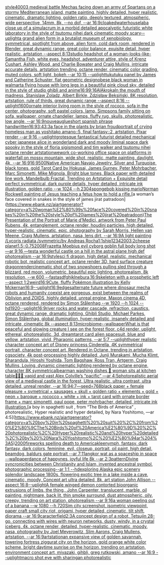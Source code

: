 [style](https://www.ebank.nz/aiartgenerator?category=style)[4000](https://www.ebank.nz/aiartgenerator?category=4000)[3 medieval battle Mechas facing down an army of Spartans on a stormy Mediterranean island, matte painting, highly detailed, hyper realistic, cinematic, dramatic lighting, golden ratio, deeply textured, atmospheric, wide perspective, 14mm, 8k, --no dof, --ar 16:9](https://www.ebank.nz/aiartgenerator?category=3%20medieval%20battle%20Mechas%20facing%20down%20an%20army%20of%20Spartans%20on%20a%20stormy%20Mediterranean%20island%2C%20matte%20painting%2C%20highly%20detailed%2C%20hyper%20realistic%2C%20cinematic%2C%20dramatic%20lighting%2C%20golden%20ratio%2C%20deeply%20textured%2C%20atmospheric%2C%20wide%20perspective%2C%2014mm%2C%208k%2C%20--no%20dof%2C%20--ar%2016%3A9)[cloaked](https://www.ebank.nz/aiartgenerator?category=cloaked)[waterhouse](https://www.ebank.nz/aiartgenerator?category=waterhouse)[lab](https://www.ebank.nz/aiartgenerator?category=lab)[a close up of a simulacrum in a morbid detailed apocalyptic futuristic white laboratory in the style of tsutomu nihei dark cinematic moody scary](https://www.ebank.nz/aiartgenerator?category=a%20close%20up%20of%20a%20simulacrum%20in%20a%20morbid%20detailed%20apocalyptic%20futuristic%20white%20laboratory%20in%20the%20style%20of%20tsutomu%20nihei%20dark%20cinematic%20moody%20scary)[--uplight](https://www.ebank.nz/aiartgenerator?category=--uplight)[a grand alien form in a brutalist museum of xenobiology, symmetrical,  spotlight from above, alien form, cold dark room, rendered in Blender, great dynamic range, great color balance, exuisite detail, hyper realistic, artstation --aspect 8:13](https://www.ebank.nz/aiartgenerator?category=a%20grand%20alien%20form%20in%20a%20brutalist%20museum%20of%20xenobiology%2C%20symmetrical%2C%20%20spotlight%20from%20above%2C%20alien%20form%2C%20cold%20dark%20room%2C%20rendered%20in%20Blender%2C%20great%20dynamic%20range%2C%20great%20color%20balance%2C%20exuisite%20detail%2C%20hyper%20realistic%2C%20artstation%20--aspect%208%3A13)[studio headshot of a woman-looks-like-Samantha Fish, white eyes, headshot, adventurer attire, style of Krenz Cushart, Ashley Wood, and Charlie Bowater and Craig Mullins, intricate accurate details, artstation trending, octane render, cinematic color grading, muted colors, soft light, bokeh --ar 10:15 --uplight](https://www.ebank.nz/aiartgenerator?category=studio%20headshot%20of%20a%20woman-looks-like-Samantha%20Fish%2C%20white%20eyes%2C%20headshot%2C%20adventurer%20attire%2C%20style%20of%20Krenz%20Cushart%2C%20Ashley%20Wood%2C%20and%20Charlie%20Bowater%20and%20Craig%20Mullins%2C%20intricate%20accurate%20details%2C%20artstation%20trending%2C%20octane%20render%2C%20cinematic%20color%20grading%2C%20muted%20colors%2C%20soft%20light%2C%20bokeh%20--ar%2010%3A15%20--uplight)[tukutuku panel by James and Catherine Schuster, flat geometric design](https://www.ebank.nz/aiartgenerator?category=tukutuku%20panel%20by%20James%20and%20Catherine%20Schuster%2C%20flat%20geometric%20design)[obese black woman in walmart](https://www.ebank.nz/aiartgenerator?category=obese%20black%20woman%20in%20walmart)[a flying house with long legs in a beautiful pink cloud sky, detailed in the style of studio ghibli and anime](https://www.ebank.nz/aiartgenerator?category=a%20flying%20house%20with%20long%20legs%20in%20a%20beautiful%20pink%20cloud%20sky%2C%20detailed%20in%20the%20style%20of%20studio%20ghibli%20and%20anime)[16:9](https://www.ebank.nz/aiartgenerator?category=16%3A9)[9:16](https://www.ebank.nz/aiartgenerator?category=9%3A16)[AlAkroka](https://www.ebank.nz/aiartgenerator?category=AlAkroka)[In the mouth of madness, Stanislaw Zoladz, Albert Birkle, Zdzisław Beksiński, 8K resolution, artstation, rule of thirds, great dynamic range --aspect 8:16 --uplight](https://www.ebank.nz/aiartgenerator?category=In%20the%20mouth%20of%20madness%2C%20Stanislaw%20Zoladz%2C%20Albert%20Birkle%2C%20Zdzis%C5%82aw%20Beksi%C5%84ski%2C%208K%20resolution%2C%20artstation%2C%20rule%20of%20thirds%2C%20great%20dynamic%20range%20--aspect%208%3A16%20--uplight)[1600](https://www.ebank.nz/aiartgenerator?category=1600)[ornate interior living room in the style of rococo, sofa in the center, photography, soft pastel colors, lamp, Simpsons family sitting on sofa, wallpaper, ornate chandelier, lamps, fluffy rug, skulls, photorealistic, low angle, --ar 16:9](https://www.ebank.nz/aiartgenerator?category=ornate%20interior%20living%20room%20in%20the%20style%20of%20rococo%2C%20sofa%20in%20the%20center%2C%20photography%2C%20soft%20pastel%20colors%2C%20lamp%2C%20Simpsons%20family%20sitting%20on%20sofa%2C%20wallpaper%2C%20ornate%20chandelier%2C%20lamps%2C%20fluffy%20rug%2C%20skulls%2C%20photorealistic%2C%20low%20angle%2C%20--ar%2016%3A9)[nouveau](https://www.ebank.nz/aiartgenerator?category=nouveau)[glue](https://www.ebank.nz/aiartgenerator?category=glue)[short spanish phrase handwritten](https://www.ebank.nz/aiartgenerator?category=short%20spanish%20phrase%20handwritten)[16:9](https://www.ebank.nz/aiartgenerator?category=16%3A9)[3:4](https://www.ebank.nz/aiartgenerator?category=3%3A4)[3:3](https://www.ebank.nz/aiartgenerator?category=3%3A3)[a face in the plants by brian froud](https://www.ebank.nz/aiartgenerator?category=a%20face%20in%20the%20plants%20by%20brian%20froud)[portrait of crying homeless man as yoshitako amano::5, final fantasy::2, artstation, Pixar render --ar 9:16 --uplight](https://www.ebank.nz/aiartgenerator?category=portrait%20of%20crying%20homeless%20man%20as%20yoshitako%20amano%3A%3A5%2C%20final%20fantasy%3A%3A2%2C%20artstation%2C%20Pixar%20render%20--ar%209%3A16%20--uplight)[grotesque fantastical futurist detailed mechanical cyber japanese alice in wonderland dark and moody liminal space dark spooky in the style of floria sigismondi and tim walker and tsutomu nihei octane render artstation](https://www.ebank.nz/aiartgenerator?category=grotesque%20fantastical%20futurist%20detailed%20mechanical%20cyber%20japanese%20alice%20in%20wonderland%20dark%20and%20moody%20liminal%20space%20dark%20spooky%20in%20the%20style%20of%20floria%20sigismondi%20and%20tim%20walker%20and%20tsutomu%20nihei%20octane%20render%20artstation)[wework co-working office space on platforms in waterfall on mossy mountain, wide shot, realistic, matte painting, daylight, 4k, --ar 16:9](https://www.ebank.nz/aiartgenerator?category=wework%20co-working%20office%20space%20on%20platforms%20in%20waterfall%20on%20mossy%20mountain%2C%20wide%20shot%2C%20realistic%2C%20matte%20painting%2C%20daylight%2C%204k%2C%20--ar%2016%3A9)[16:9](https://www.ebank.nz/aiartgenerator?category=16%3A9)[500](https://www.ebank.nz/aiartgenerator?category=500)[Native American Navajo Jewelry, Silver and Turquoise, black tones, gold Tarot Card by Hokusai, James Gurney, Peter Mohrbacher, Marc Simonetti, Mike Mignola, Bright blue tones, Black paper with detailed line work, Mandelbulb Fractal, Trending on Artstation + Exquisite detail perfect symmetrical, dark purple details, hyper detailed, intricate ink illustration, golden ratio  --w 1024  --h 2304](https://www.ebank.nz/aiartgenerator?category=Native%20American%20Navajo%20Jewelry%2C%20Silver%20and%20Turquoise%2C%20black%20tones%2C%20gold%20Tarot%20Card%20by%20Hokusai%2C%20James%20Gurney%2C%20Peter%20Mohrbacher%2C%20Marc%20Simonetti%2C%20Mike%20Mignola%2C%20Bright%20blue%20tones%2C%20Black%20paper%20with%20detailed%20line%20work%2C%20Mandelbulb%20Fractal%2C%20Trending%20on%20Artstation%20%2B%20Exquisite%20detail%20perfect%20symmetrical%2C%20dark%20purple%20details%2C%20hyper%20detailed%2C%20intricate%20ink%20illustration%2C%20golden%20ratio%20%20--w%201024%20%20--h%202304)[spongebob kissing mario](https://www.ebank.nz/aiartgenerator?category=spongebob%20kissing%20mario)[Norman Rockwell painting of Jesus teaching a fetus how to hold a rifle.](https://www.ebank.nz/aiartgenerator?category=Norman%20Rockwell%20painting%20of%20Jesus%20teaching%20a%20fetus%20how%20to%20hold%20a%20rifle.)[a woman’s face covered in snakes in the style of james jirat patradoon](https://www.ebank.nz/aiartgenerator?category=a%20woman%E2%80%99s%20face%20covered%20in%20snakes%20in%20the%20style%20of%20james%20jirat%20patradoon)[The Presentation of the Portrait of Marie d’Medici, artwork from Peter Paul Rubens, 4k, entanglement, octane render, houdini particles, high detailed, hyper-realistic, cinematic, epic, photography by Sarah Morris, Hellen van Meene, Craig Mullens, artstation, nasa, lens dirt, --ar 16:9](https://www.ebank.nz/aiartgenerator?category=The%20Presentation%20of%20the%20Portrait%20of%20Marie%20d%E2%80%99Medici%2C%20artwork%20from%20Peter%20Paul%20Rubens%2C%204k%2C%20entanglement%2C%20octane%20render%2C%20houdini%20particles%2C%20high%20detailed%2C%20hyper-realistic%2C%20cinematic%2C%20epic%2C%20photography%20by%20Sarah%20Morris%2C%20Hellen%20van%20Meene%2C%20Craig%20Mullens%2C%20artstation%2C%20nasa%2C%20lens%20dirt%2C%20--ar%2016%3A9)[A light painting /Lycoris radiata /symmetric/by Andreas Rocha](https://www.ebank.nz/aiartgenerator?category=A%20light%20painting%20/Lycoris%20radiata%20/symmetric/by%20Andreas%20Rocha)[1:1](https://www.ebank.nz/aiartgenerator?category=1%3A1)[ship](https://www.ebank.nz/aiartgenerator?category=ship)[1234200](https://www.ebank.nz/aiartgenerator?category=1234200)[3:2](https://www.ebank.nz/aiartgenerator?category=3%3A2)[cheese planet](https://www.ebank.nz/aiartgenerator?category=cheese%20planet)[1.5](https://www.ebank.nz/aiartgenerator?category=1.5)[](https://www.ebank.nz/aiartgenerator?category=)[::0.75](https://www.ebank.nz/aiartgenerator?category=%3A%3A0.75)[2008](https://www.ebank.nz/aiartgenerator?category=2008)[Frazetta Moebius evil cyborg goblin full body long shot  —ar 9:16 —test](https://www.ebank.nz/aiartgenerator?category=Frazetta%20Moebius%20evil%20cyborg%20goblin%20full%20body%20long%20shot%20%20%E2%80%94ar%209%3A16%20%E2%80%94test)[a wonderful castle on a hill in the astral plane high def photorealism --ar 16:9](https://www.ebank.nz/aiartgenerator?category=a%20wonderful%20castle%20on%20a%20hill%20in%20the%20astral%20plane%20high%20def%20photorealism%20--ar%2016%3A9)[style](https://www.ebank.nz/aiartgenerator?category=style)[sci fi dragon, high detail, realistic, mechanical robotic bot, realistic concept art, octane render 3D, hard surface   creature dragon](https://www.ebank.nz/aiartgenerator?category=sci%20fi%20dragon%2C%20high%20detail%2C%20realistic%2C%20mechanical%20robotic%20bot%2C%20realistic%20concept%20art%2C%20octane%20render%203D%2C%20hard%20surface%20%20%20creature%20dragon)[render](https://www.ebank.nz/aiartgenerator?category=render)[cinematic shot of two snowshoers pulling sled through a blizzard, red moon, volumetric, beautiful epic lighting, photorealism, 8k resolution, --w 600 --fast](https://www.ebank.nz/aiartgenerator?category=cinematic%20shot%20of%20two%20snowshoers%20pulling%20sled%20through%20a%20blizzard%2C%20red%20moon%2C%20volumetric%2C%20beautiful%20epic%20lighting%2C%20photorealism%2C%208k%20resolution%2C%20--w%20600%20--fast)[asdfghjkl](https://www.ebank.nz/aiartgenerator?category=asdfghjkl)[nebura,](https://www.ebank.nz/aiartgenerator?category=nebura%2C)[16:9](https://www.ebank.nz/aiartgenerator?category=16%3A9)[skeleton with a prosphetic left --aspect 1:2](https://www.ebank.nz/aiartgenerator?category=skeleton%20with%20a%20prosphetic%20left%20--aspect%201%3A2)[weird](https://www.ebank.nz/aiartgenerator?category=weird)[16:9](https://www.ebank.nz/aiartgenerator?category=16%3A9)[Cute, fluffy Pokémon illustration by Kelly Mckernan](https://www.ebank.nz/aiartgenerator?category=Cute%2C%20fluffy%20Pok%C3%A9mon%20illustration%20by%20Kelly%20Mckernan)[16:9](https://www.ebank.nz/aiartgenerator?category=16%3A9)[--uplight](https://www.ebank.nz/aiartgenerator?category=--uplight)[16:9](https://www.ebank.nz/aiartgenerator?category=16%3A9)[edges](https://www.ebank.nz/aiartgenerator?category=edges)[alternate future where dinosaur mecha robots and humanity coexist are gorgeous, exist between the realms of Oblivion and ZOIDS ,highly detailed, unreal engine, Maxon cinema 4D, octane rendered, rendered by Simon Stålenhag --w 1920 --h 1024 --hd](https://www.ebank.nz/aiartgenerator?category=alternate%20future%20where%20dinosaur%20mecha%20robots%20and%20humanity%20coexist%20are%20gorgeous%2C%20exist%20between%20the%20realms%20of%20Oblivion%20and%20ZOIDS%20%2Chighly%20detailed%2C%20unreal%20engine%2C%20Maxon%20cinema%204D%2C%20octane%20rendered%2C%20rendered%20by%20Simon%20St%C3%A5lenhag%20--w%201920%20--h%201024%20--hd)[1920](https://www.ebank.nz/aiartgenerator?category=1920)[--uplight](https://www.ebank.nz/aiartgenerator?category=--uplight)[16:9](https://www.ebank.nz/aiartgenerator?category=16%3A9)[river rocks and water cascade, refraction, caustics, great dynamic range, dramatic lighting, Ghibli Studio, Michael Parkes, Simon Stålenhag, global illumination, hyper-realistic, insanely detailed and intricate, cinematic 8k --aspect 8:13](https://www.ebank.nz/aiartgenerator?category=river%20rocks%20and%20water%20cascade%2C%20refraction%2C%20caustics%2C%20great%20dynamic%20range%2C%20dramatic%20lighting%2C%20Ghibli%20Studio%2C%20Michael%20Parkes%2C%20Simon%20St%C3%A5lenhag%2C%20global%20illumination%2C%20hyper-realistic%2C%20insanely%20detailed%20and%20intricate%2C%20cinematic%208k%20--aspect%208%3A13)[microbiome](https://www.ebank.nz/aiartgenerator?category=microbiome)[--wallpaper](https://www.ebank.nz/aiartgenerator?category=--wallpaper)[What is that peaceful and glowing creature I see on the forest floor. c4d render, uplight,  ethereal, photorealistic, 3d,  dream](https://www.ebank.nz/aiartgenerator?category=What%20is%20that%20peaceful%20and%20glowing%20creature%20I%20see%20on%20the%20forest%20floor.%20c4d%20render%2C%20uplight%2C%20%20ethereal%2C%20photorealistic%2C%203d%2C%20%20dream)[tarot card alien spacesuit, blue and yellow, artstation, vivid, Pharaonic patterns, --ar 5:7 --uplight](https://www.ebank.nz/aiartgenerator?category=tarot%20card%20alien%20spacesuit%2C%20blue%20and%20yellow%2C%20artstation%2C%20vivid%2C%20Pharaonic%20patterns%2C%20--ar%205%3A7%20--uplight)[hyper realistic character concept art of Disney princess Cinderella, 4K symmetrical portrait, character concept art, Rendered in Octane, trending in artstation, cgsociety, 4k post-processing highly detailed, Junji Murakami, Mucha Klimt, Sharandula, Hiroshi Yoshida, Tom Bagshaw, Ross Tran, Artgerm, Craig Mullins, Loving, dynamic cinematic lighting rendered by octane engine, character 8K symmetrical](https://www.ebank.nz/aiartgenerator?category=hyper%20realistic%20character%20concept%20art%20of%20Disney%20princess%20Cinderella%2C%204K%20symmetrical%20portrait%2C%20character%20concept%20art%2C%20Rendered%20in%20Octane%2C%20trending%20in%20artstation%2C%20cgsociety%2C%204k%20post-processing%20highly%20detailed%2C%20Junji%20Murakami%2C%20Mucha%20Klimt%2C%20Sharandula%2C%20Hiroshi%20Yoshida%2C%20Tom%20Bagshaw%2C%20Ross%20Tran%2C%20Artgerm%2C%20Craig%20Mullins%2C%20Loving%2C%20dynamic%20cinematic%20lighting%20rendered%20by%20octane%20engine%2C%20character%208K%20symmetrical)[bear](https://www.ebank.nz/aiartgenerator?category=bear)[man washing dishes 🥣 woman sits at kitchen table🥹🥲🥲 vapid and vast Alex Colville’s “pacific” —ar 4:5](https://www.ebank.nz/aiartgenerator?category=man%20washing%20dishes%20%F0%9F%A5%A3%20woman%20sits%20at%20kitchen%20table%F0%9F%A5%B9%F0%9F%A5%B2%F0%9F%A5%B2%20vapid%20and%20vast%20Alex%20Colville%E2%80%99s%20%E2%80%9Cpacific%E2%80%9D%20%E2%80%94ar%204%3A5)[photorealistic aerial view of a medieval castle in the forest, Ultra realistic, ultra contrast, ultra detailed, unreal render, --ar 16:9](https://www.ebank.nz/aiartgenerator?category=photorealistic%20aerial%20view%20of%20a%20medieval%20castle%20in%20the%20forest%2C%20Ultra%20realistic%2C%20ultra%20contrast%2C%20ultra%20detailed%2C%20unreal%20render%2C%20--ar%2016%3A9)[4:7](https://www.ebank.nz/aiartgenerator?category=4%3A7)[—seed=768](https://www.ebank.nz/aiartgenerator?category=%E2%80%94seed%3D768)[black paper + female pleasure + symetrical + sausages + skull + golden ratio + elements + gold + neon + baroque + rococco + white + ink + tarot card with ornate border frame + marc simonetti, paul pope, peter mohrbacher, detailed, intricate ink illustration.](https://www.ebank.nz/aiartgenerator?category=black%20paper%20%2B%20female%20pleasure%20%2B%20symetrical%20%2B%20sausages%20%2B%20skull%20%2B%20golden%20ratio%20%2B%20elements%20%2B%20gold%20%2B%20neon%20%2B%20baroque%20%2B%20rococco%20%2B%20white%20%2B%20ink%20%2B%20tarot%20card%20with%20ornate%20border%20frame%20%2B%20marc%20simonetti%2C%20paul%20pope%2C%20peter%20mohrbacher%2C%20detailed%2C%20intricate%20ink%20illustration.)[a boy in spaghetti  suit , from “The Birds of America” , photorealistic, Hyper realistic and hyper detailed, by  Nara Yoshitomo, —ar 4:5](https://www.ebank.nz/aiartgenerator?category=a%20boy%20in%20spaghetti%20%20suit%20%2C%20from%20%E2%80%9CThe%20Birds%20of%20America%E2%80%9D%20%2C%20photorealistic%2C%20Hyper%20realistic%20and%20hyper%20detailed%2C%20by%20%20Nara%20Yoshitomo%2C%20%E2%80%94ar%204%3A5)[2000](https://www.ebank.nz/aiartgenerator?category=2000)[fireworks spelling death to America](https://www.ebank.nz/aiartgenerator?category=fireworks%20spelling%20death%20to%20America)[klee](https://www.ebank.nz/aiartgenerator?category=klee)[nymph, fantasy, dark fantasy, dark colors, feminine,  evil, closeup, portrait, oil paint, high detail, beamdog, baldurs gate portrait --ar 7:11](https://www.ebank.nz/aiartgenerator?category=nymph%2C%20fantasy%2C%20dark%20fantasy%2C%20dark%20colors%2C%20feminine%2C%20%20evil%2C%20closeup%2C%20portrait%2C%20oil%20paint%2C%20high%20detail%2C%20beamdog%2C%20baldurs%20gate%20portrait%20--ar%207%3A11)[angkor wat as a spaceship in space --wallpaper](https://www.ebank.nz/aiartgenerator?category=angkor%20wat%20as%20a%20spaceship%20in%20space%20--wallpaper)[dance of happynes, joyful life 8k --ar 2:3](https://www.ebank.nz/aiartgenerator?category=dance%20of%20happynes%2C%20joyful%20life%208k%20--ar%202%3A3)[pattern](https://www.ebank.nz/aiartgenerator?category=pattern)[Divine syncronicities between Christianity and Islam, invented ancestral symbol, photographic processing--ar 1:1 --hd](https://www.ebank.nz/aiartgenerator?category=Divine%20syncronicities%20between%20Christianity%20and%20Islam%2C%20invented%20ancestral%20symbol%2C%20photographic%20processing--ar%201%3A1%20--hd)[exploring Alaska epic scenery splendor landscape 1800s, flowering exotic tree in a lake inside a cave, cinematic, moody, Concept art ultra detailed, 8k, art station John Allison  --aspect 16:8](https://www.ebank.nz/aiartgenerator?category=exploring%20Alaska%20epic%20scenery%20splendor%20landscape%201800s%2C%20flowering%20exotic%20tree%20in%20a%20lake%20inside%20a%20cave%2C%20cinematic%2C%20moody%2C%20Concept%20art%20ultra%20detailed%2C%208k%2C%20art%20station%20John%20Allison%20%20--aspect%2016%3A8)[--uplight](https://www.ebank.nz/aiartgenerator?category=--uplight)[A female winged demon contorted bioorganic extrusions of limbs, the thing,, John Carpenter, translucent, marble, oil painting, nightmare, back lit, thin smoke surround, dust atmospheric, oily, creepy, trending on art station,  photorealism --ar 9:16](https://www.ebank.nz/aiartgenerator?category=A%20female%20winged%20demon%20contorted%20bioorganic%20extrusions%20of%20limbs%2C%20the%20thing%2C%2C%20John%20Carpenter%2C%20translucent%2C%20marble%2C%20oil%20painting%2C%20nightmare%2C%20back%20lit%2C%20thin%20smoke%20surround%2C%20dust%20atmospheric%2C%20oily%2C%20creepy%2C%20trending%20on%20art%20station%2C%20%20photorealism%20--ar%209%3A16)[a woman peeling out of a banana --w 1080 --h 720](https://www.ebank.nz/aiartgenerator?category=a%20woman%20peeling%20out%20of%20a%20banana%20--w%201080%20--h%20720)[Sim city screenshot, isometric viewpoint, paper craft small city riot, origami, hyper detailed, cinematic, tilt shift, diorama    --ar 16:9](https://www.ebank.nz/aiartgenerator?category=Sim%20city%20screenshot%2C%20isometric%20viewpoint%2C%20paper%20craft%20small%20city%20riot%2C%20origami%2C%20hyper%20detailed%2C%20cinematic%2C%20tilt%20shift%2C%20diorama%20%20%20%20--ar%2016%3A9)[caracter](https://www.ebank.nz/aiartgenerator?category=caracter)[field](https://www.ebank.nz/aiartgenerator?category=field)[2:3](https://www.ebank.nz/aiartgenerator?category=2%3A3)[A concept design of a robot, Tetsujin 28-go, connecting with wires with neuron networks, dusty, windy, in a crystal iceberg, 4k, octane render, detailed, hyper-realistic, cinematic, moody, nasa, photography by Joel Meyerowitz, Slim Aarons, Craig Mullens, artstation, --ar 16:9](https://www.ebank.nz/aiartgenerator?category=A%20concept%20design%20of%20a%20robot%2C%20Tetsujin%2028-go%2C%20connecting%20with%20wires%20with%20neuron%20networks%2C%20dusty%2C%20windy%2C%20in%20a%20crystal%20iceberg%2C%204k%2C%20octane%20render%2C%20detailed%2C%20hyper-realistic%2C%20cinematic%2C%20moody%2C%20nasa%2C%20photography%20by%20Joel%20Meyerowitz%2C%20Slim%20Aarons%2C%20Craig%20Mullens%2C%20artstation%2C%20--ar%2016%3A9)[artstation](https://www.ebank.nz/aiartgenerator?category=artstation)[an expansive view of golden savannah, towering fortress ziggurat city on the horizon, gold orange white color scheme, bright daytime sunrise on the horizon, trending on artstation, environment concept art, miyazaki, gihbli, greg rutkowski, amano --ar 16:9 --uplight](https://www.ebank.nz/aiartgenerator?category=an%20expansive%20view%20of%20golden%20savannah%2C%20towering%20fortress%20ziggurat%20city%20on%20the%20horizon%2C%20gold%20orange%20white%20color%20scheme%2C%20bright%20daytime%20sunrise%20on%20the%20horizon%2C%20trending%20on%20artstation%2C%20environment%20concept%20art%2C%20miyazaki%2C%20gihbli%2C%20greg%20rutkowski%2C%20amano%20--ar%2016%3A9%20--uplight)[macro shot eye with sharingan photorealistic](https://www.ebank.nz/aiartgenerator?category=macro%20shot%20eye%20with%20sharingan%20photorealistic)